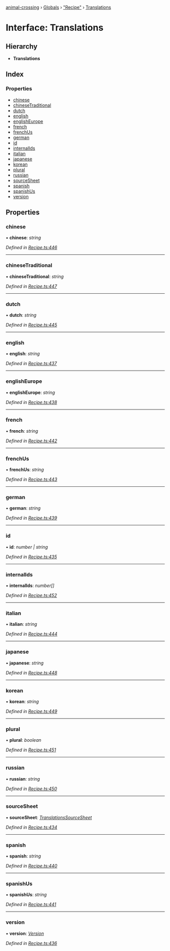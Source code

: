 [animal-crossing](../README.md) › [Globals](../globals.md) › ["Recipe"](../modules/_recipe_.md) › [Translations](_recipe_.translations.md)

# Interface: Translations

## Hierarchy

* **Translations**

## Index

### Properties

* [chinese](_recipe_.translations.md#chinese)
* [chineseTraditional](_recipe_.translations.md#chinesetraditional)
* [dutch](_recipe_.translations.md#dutch)
* [english](_recipe_.translations.md#english)
* [englishEurope](_recipe_.translations.md#englisheurope)
* [french](_recipe_.translations.md#french)
* [frenchUs](_recipe_.translations.md#frenchus)
* [german](_recipe_.translations.md#german)
* [id](_recipe_.translations.md#id)
* [internalIds](_recipe_.translations.md#internalids)
* [italian](_recipe_.translations.md#italian)
* [japanese](_recipe_.translations.md#japanese)
* [korean](_recipe_.translations.md#korean)
* [plural](_recipe_.translations.md#plural)
* [russian](_recipe_.translations.md#russian)
* [sourceSheet](_recipe_.translations.md#sourcesheet)
* [spanish](_recipe_.translations.md#spanish)
* [spanishUs](_recipe_.translations.md#spanishus)
* [version](_recipe_.translations.md#version)

## Properties

###  chinese

• **chinese**: *string*

*Defined in [Recipe.ts:446](https://github.com/Norviah/animal-crossing/blob/682361d/module/types/Recipe.ts#L446)*

___

###  chineseTraditional

• **chineseTraditional**: *string*

*Defined in [Recipe.ts:447](https://github.com/Norviah/animal-crossing/blob/682361d/module/types/Recipe.ts#L447)*

___

###  dutch

• **dutch**: *string*

*Defined in [Recipe.ts:445](https://github.com/Norviah/animal-crossing/blob/682361d/module/types/Recipe.ts#L445)*

___

###  english

• **english**: *string*

*Defined in [Recipe.ts:437](https://github.com/Norviah/animal-crossing/blob/682361d/module/types/Recipe.ts#L437)*

___

###  englishEurope

• **englishEurope**: *string*

*Defined in [Recipe.ts:438](https://github.com/Norviah/animal-crossing/blob/682361d/module/types/Recipe.ts#L438)*

___

###  french

• **french**: *string*

*Defined in [Recipe.ts:442](https://github.com/Norviah/animal-crossing/blob/682361d/module/types/Recipe.ts#L442)*

___

###  frenchUs

• **frenchUs**: *string*

*Defined in [Recipe.ts:443](https://github.com/Norviah/animal-crossing/blob/682361d/module/types/Recipe.ts#L443)*

___

###  german

• **german**: *string*

*Defined in [Recipe.ts:439](https://github.com/Norviah/animal-crossing/blob/682361d/module/types/Recipe.ts#L439)*

___

###  id

• **id**: *number | string*

*Defined in [Recipe.ts:435](https://github.com/Norviah/animal-crossing/blob/682361d/module/types/Recipe.ts#L435)*

___

###  internalIds

• **internalIds**: *number[]*

*Defined in [Recipe.ts:452](https://github.com/Norviah/animal-crossing/blob/682361d/module/types/Recipe.ts#L452)*

___

###  italian

• **italian**: *string*

*Defined in [Recipe.ts:444](https://github.com/Norviah/animal-crossing/blob/682361d/module/types/Recipe.ts#L444)*

___

###  japanese

• **japanese**: *string*

*Defined in [Recipe.ts:448](https://github.com/Norviah/animal-crossing/blob/682361d/module/types/Recipe.ts#L448)*

___

###  korean

• **korean**: *string*

*Defined in [Recipe.ts:449](https://github.com/Norviah/animal-crossing/blob/682361d/module/types/Recipe.ts#L449)*

___

###  plural

• **plural**: *boolean*

*Defined in [Recipe.ts:451](https://github.com/Norviah/animal-crossing/blob/682361d/module/types/Recipe.ts#L451)*

___

###  russian

• **russian**: *string*

*Defined in [Recipe.ts:450](https://github.com/Norviah/animal-crossing/blob/682361d/module/types/Recipe.ts#L450)*

___

###  sourceSheet

• **sourceSheet**: *[TranslationsSourceSheet](../enums/_recipe_.translationssourcesheet.md)*

*Defined in [Recipe.ts:434](https://github.com/Norviah/animal-crossing/blob/682361d/module/types/Recipe.ts#L434)*

___

###  spanish

• **spanish**: *string*

*Defined in [Recipe.ts:440](https://github.com/Norviah/animal-crossing/blob/682361d/module/types/Recipe.ts#L440)*

___

###  spanishUs

• **spanishUs**: *string*

*Defined in [Recipe.ts:441](https://github.com/Norviah/animal-crossing/blob/682361d/module/types/Recipe.ts#L441)*

___

###  version

• **version**: *[Version](../enums/_recipe_.version.md)*

*Defined in [Recipe.ts:436](https://github.com/Norviah/animal-crossing/blob/682361d/module/types/Recipe.ts#L436)*
